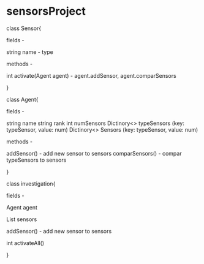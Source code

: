 # sensorsProject

class Sensor{

fields -

string name - type

methods - 

int activate(Agent agent) - agent.addSensor, agent.comparSensors

}

class Agent{

fields -

string name 
string rank
int numSensors
Dictinory<> typeSensors (key: typeSensor, value: num)
Dictinory<> Sensors (key: typeSensor, value: num)

methods -

addSensor() - add new sensor to sensors
comparSensors() - compar typeSensors to sensors 

}

class investigation{

fields -

Agent agent

List<Sensor> sensors

addSensor() - add new sensor to sensors

int activateAll() 


}
